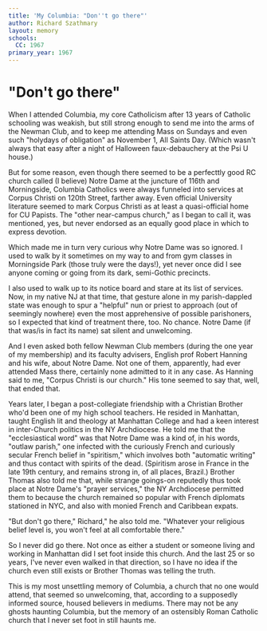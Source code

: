 ```yaml
---
title: 'My Columbia: "Don''t go there"'
author: Richard Szathmary
layout: memory
schools:
  CC: 1967
primary_year: 1967
---
```

# "Don't go there"

When I attended Columbia, my core Catholicism after 13 years of Catholic schooling was weakish, but still strong enough to send me into the arms of the Newman Club, and to keep me attending Mass on Sundays and even such "holydays of obligation" as November 1, All Saints Day. (Which wasn't always that easy after a night of Halloween faux-debauchery at the Psi U house.)

But for some reason, even though there seemed to be a perfecttly good RC church called (I believe) Notre Dame at the juncture of 116th and Morningside, Columbia Catholics were always funneled into services at Corpus Christi on 120th Street, farther away. Even official University literature seemed to mark Corpus Christi as at least a quasi-official home for CU Papists. The "other near-campus church," as I began to call it, was mentioned, yes, but never endorsed as an equally good place in which to express devotion.

Which made me in turn very curious why Notre Dame was so ignored. I used to walk by it sometimes on my way to and from gym classes in Morningside Park (those truly were the days!), yet never once did I see anyone coming or going from its dark, semi-Gothic precincts.

I also used to walk up to its notice board and stare at its list of services. Now, in my native NJ at that time, that gesture alone in my parish-dappled state was enough to spur a "helpful" nun or priest to approach (out of seemingly nowhere) even the most apprehensive of possible parishoners, so I expected that kind of treatment there, too. No chance. Notre Dame (if that was/is in fact its name) sat silent and unwelcoming.

And I even asked both fellow Newman Club members (during the one year of my membership) and its faculty advisers, English prof Robert Hanning and his wife, about Notre Dame. Not one of them, apparently, had ever attended Mass there, certainly none admitted to it in any case. As Hanning said to me, "Corpus Christi is our church." His tone seemed to say that, well, that ended that.

Years later, I began a post-collegiate friendship with a Christian Brother who'd been one of my high school teachers. He resided in Manhattan, taught English lit and theology at Manhattan College and had a keen interest in inter-Church politics in the NY Archdiocese. He told me that the "ecclesiastical word" was that Notre Dame was a kind of, in his words, "outlaw parish," one infected with the curiously French and curiously secular French belief in "spiritism," which involves both "automatic writing" and thus contact with spirits of the dead. (Spiritism arose in France in the late 19th century, and remains strong in, of all places, Brazil.) Brother Thomas also told me that, while strange goings-on reputedly thus took place at Notre Dame's "prayer services," the NY Archdiocese permitted them to because the church remained so popular with French diplomats stationed in NYC, and also with monied French and Caribbean expats.

"But don't go there," Richard," he also told me. "Whatever your religious belief level is, you won't feel at all comfortable there."

So I never did go there. Not once as either a student or someone living and working in Manhattan did I set foot inside this church. And the last 25 or so years, I've never even walked in that direction, so I have no idea if the church even still exists or Brother Thomas was telling the truth.

This is my most unsettling memory of Columbia, a church that no one would attend, that seemed so unwelcoming, that, according to a supposedly informed source, housed believers in mediums. There may not be any ghosts haunting Columbia, but the memory of an ostensibly Roman Catholic church that I never set foot in still haunts me.
